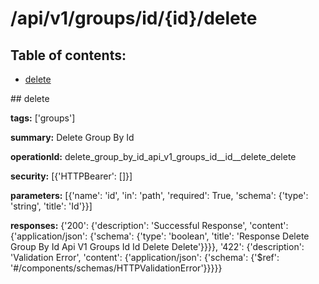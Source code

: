 # /api/v1/groups/id/{id}/delete

## Table of contents:
- [delete](#delete)

<a name="delete" />
## delete

**tags:** ['groups']

**summary:** Delete Group By Id

**operationId:** delete_group_by_id_api_v1_groups_id__id__delete_delete

**security:** [{'HTTPBearer': []}]

**parameters:** [{'name': 'id', 'in': 'path', 'required': True, 'schema': {'type': 'string', 'title': 'Id'}}]

**responses:** {'200': {'description': 'Successful Response', 'content': {'application/json': {'schema': {'type': 'boolean', 'title': 'Response Delete Group By Id Api V1 Groups Id  Id  Delete Delete'}}}}, '422': {'description': 'Validation Error', 'content': {'application/json': {'schema': {'$ref': '#/components/schemas/HTTPValidationError'}}}}}

